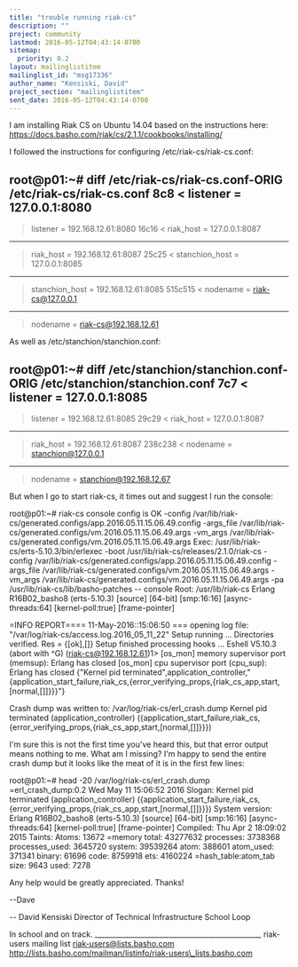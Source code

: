 ```yaml
---
title: "trouble running riak-cs"
description: ""
project: community
lastmod: 2016-05-12T04:43:14-0700
sitemap:
  priority: 0.2
layout: mailinglistitem
mailinglist_id: "msg17336"
author_name: "Kensiski, David"
project_section: "mailinglistitem"
sent_date: 2016-05-12T04:43:14-0700
---
```



I am installing Riak CS on Ubuntu 14.04 based on the instructions here:
https://docs.basho.com/riak/cs/2.1.1/cookbooks/installing/

I followed the instructions for configuring /etc/riak-cs/riak-cs.conf:

root@p01:~# diff /etc/riak-cs/riak-cs.conf-ORIG /etc/riak-cs/riak-cs.conf
8c8
< listener = 127.0.0.1:8080
---
> listener = 192.168.12.61:8080
16c16
< riak\_host = 127.0.0.1:8087
---
> riak\_host = 192.168.12.61:8087
25c25
< stanchion\_host = 127.0.0.1:8085
---
> stanchion\_host = 192.168.12.61:8085
515c515
< nodename = riak-cs@127.0.0.1
---
> nodename = riak-cs@192.168.12.61


As well as /etc/stanchion/stanchion.conf:

root@p01:~# diff /etc/stanchion/stanchion.conf-ORIG
/etc/stanchion/stanchion.conf
7c7
< listener = 127.0.0.1:8085
---
> listener = 192.168.12.61:8085
29c29
< riak\_host = 127.0.0.1:8087
---
> riak\_host = 192.168.12.61:8087
238c238
< nodename = stanchion@127.0.0.1
---
> nodename = stanchion@192.168.12.67


But when I go to start riak-cs, it times out and suggest I run the console:

root@p01:~# riak-cs console
config is OK
-config /var/lib/riak-cs/generated.configs/app.2016.05.11.15.06.49.config
-args\_file /var/lib/riak-cs/generated.configs/vm.2016.05.11.15.06.49.args
-vm\_args /var/lib/riak-cs/generated.configs/vm.2016.05.11.15.06.49.args
Exec: /usr/lib/riak-cs/erts-5.10.3/bin/erlexec -boot
/usr/lib/riak-cs/releases/2.1.0/riak-cs -config
/var/lib/riak-cs/generated.configs/app.2016.05.11.15.06.49.config
-args\_file /var/lib/riak-cs/generated.configs/vm.2016.05.11.15.06.49.args
-vm\_args /var/lib/riak-cs/generated.configs/vm.2016.05.11.15.06.49.args
 -pa /usr/lib/riak-cs/lib/basho-patches -- console
Root: /usr/lib/riak-cs
Erlang R16B02\_basho8 (erts-5.10.3) [source] [64-bit] [smp:16:16]
[async-threads:64] [kernel-poll:true] [frame-pointer]


=INFO REPORT==== 11-May-2016::15:06:50 ===
opening log file: "/var/log/riak-cs/access.log.2016\_05\_11\_22"
Setup running ...
Directories verified. Res = {[ok],[]}
Setup finished processing hooks ...
Eshell V5.10.3 (abort with ^G)
(riak-cs@192.168.12.61)1> [os\_mon] memory supervisor port (memsup): Erlang
has closed
[os\_mon] cpu supervisor port (cpu\_sup): Erlang has closed
{"Kernel pid
terminated",application\_controller,"{application\_start\_failure,riak\_cs,{error\_verifying\_props,{riak\_cs\_app,start,[normal,[]]}}}"}

Crash dump was written to: /var/log/riak-cs/erl\_crash.dump
Kernel pid terminated (application\_controller)
({application\_start\_failure,riak\_cs,{error\_verifying\_props,{riak\_cs\_app,start,[normal,[]]}}})


I'm sure this is not the first time you've heard this, but that error
output means nothing to me. What am I missing? I'm happy to send the
entire crash dump but it looks like the meat of it is in the first few
lines:

root@p01:~# head -20 /var/log/riak-cs/erl\_crash.dump
=erl\_crash\_dump:0.2
Wed May 11 15:06:52 2016
Slogan: Kernel pid terminated (application\_controller)
({application\_start\_failure,riak\_cs,{error\_verifying\_props,{riak\_cs\_app,start,[normal,[]]}}})
System version: Erlang R16B02\_basho8 (erts-5.10.3) [source] [64-bit]
[smp:16:16] [async-threads:64] [kernel-poll:true] [frame-pointer]
Compiled: Thu Apr 2 18:09:02 2015
Taints:
Atoms: 13672
=memory
total: 43277632
processes: 3738368
processes\_used: 3645720
system: 39539264
atom: 388601
atom\_used: 371341
binary: 61696
code: 8759918
ets: 4160224
=hash\_table:atom\_tab
size: 9643
used: 7278


Any help would be greatly appreciated. Thanks!

--Dave


-- 
David Kensiski
Director of Technical Infrastructure
School Loop 

In school and on track.
\_\_\_\_\_\_\_\_\_\_\_\_\_\_\_\_\_\_\_\_\_\_\_\_\_\_\_\_\_\_\_\_\_\_\_\_\_\_\_\_\_\_\_\_\_\_\_
riak-users mailing list
riak-users@lists.basho.com
http://lists.basho.com/mailman/listinfo/riak-users\_lists.basho.com

